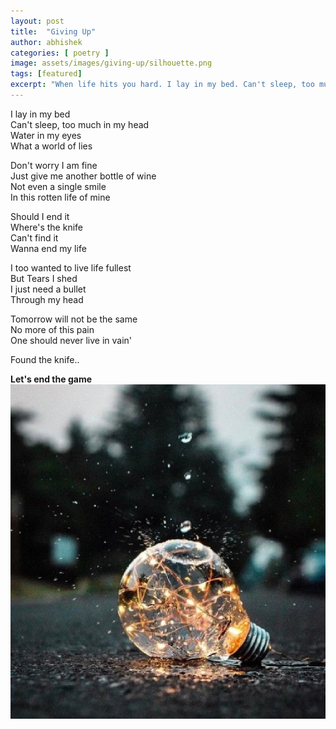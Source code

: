 ```yaml
---
layout: post
title:  "Giving Up"
author: abhishek
categories: [ poetry ]
image: assets/images/giving-up/silhouette.png
tags: [featured]
excerpt: "When life hits you hard. I lay in my bed. Can't sleep, too much in my head. Water in my eyes. What a world of lies. Don't worry I am fine. Just give me another bottle of wine."
---
```


I lay in my bed  
Can't sleep, too much in my head  
Water in my eyes   
What a world of lies  

Don't worry I am fine   
Just give me another bottle of wine   
Not even a single smile   
In this rotten life of mine  

Should I end it  
Where's the knife   
Can't find it  
Wanna end my life  

I too wanted to live life fullest   
But Tears I shed  
I just need a bullet  
Through my head  

Tomorrow will not be the same   
No more of this pain  
One should never live in vain'   

Found the knife..

**Let's end the game**  
![image](/assets/images/giving-up/bulb.jpg "Giving Up")
